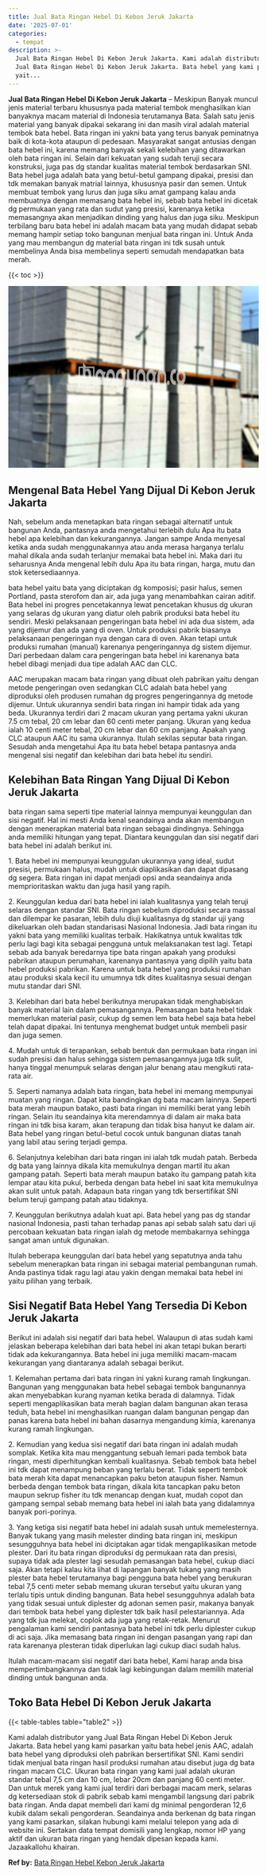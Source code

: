 ```yaml
---
title: Jual Bata Ringan Hebel Di Kebon Jeruk Jakarta
date: '2025-07-01'
categories:
  - tempat
description: >-
  Jual Bata Ringan Hebel Di Kebon Jeruk Jakarta. Kami adalah distributor yang
  Jual Bata Ringan Hebel Di Kebon Jeruk Jakarta. Bata hebel yang kami pasarkan
  yait...
---
```


**Jual Bata Ringan Hebel Di Kebon Jeruk Jakarta** – Meskipun Banyak muncul jenis material terbaru khususnya pada material tembok menghasilkan kian banyaknya macam material di Indonesia terutamanya Bata. Salah satu jenis material yang banyak dipakai sekarang ini dan masih viral adalah material tembok bata hebel. Bata ringan ini yakni bata yang terus banyak peminatnya baik di kota-kota ataupun di pedesaan. Masyarakat sangat antusias dengan bata hebel ini, karena memang banyak sekali kelebihan yang ditawarkan oleh bata ringan ini. Selain dari kekuatan yang sudah teruji secara konstruksi, juga pas dg standar kualitas material tembok berdasarkan SNI. Bata hebel juga adalah bata yang betul-betul gampang dipakai, presisi dan tdk memakan banyak matrial lainnya, khususnya pasir dan semen. Untuk membuat tembok yang lurus dan juga siku amat gampang kalau anda membuatnya dengan memasang bata hebel ini, sebab bata hebel ini dicetak dg permukaan yang rata dan sudut yang presisi, karenanya ketika memasangnya akan menjadikan dinding yang halus dan juga siku. Meskipun terbilang baru bata hebel ini adalah macam bata yang mudah didapat sebab memang hampir setiap toko bangunan menjual bata ringan ini. Untuk Anda yang mau membangun dg material bata ringan ini tdk susah untuk membelinya Anda bisa membelinya seperti semudah mendapatkan bata merah.

{{< toc >}}

![Jual Bata Ringan Hebel Di Kebon Jeruk Jakarta](/images/jual-hebel-murah-03.png)

## Mengenal Bata Hebel Yang Dijual Di Kebon Jeruk Jakarta

Nah, sebelum anda menetapkan bata ringan sebagai alternatif untuk bangunan Anda, pantasnya anda mengetahui terlebih dulu Apa itu bata hebel apa kelebihan dan kekurangannya. Jangan sampe Anda menyesal ketika anda sudah menggunakannya atau anda merasa harganya terlalu mahal dikala anda sudah terlanjur memakai bata hebel ini. Maka dari itu seharusnya Anda mengenal lebih dulu Apa itu bata ringan, harga, mutu dan stok ketersediaannya.

bata hebel yaitu bata yang diciptakan dg komposisi; pasir halus, semen Portland, pasta sterofom dan air, ada juga yang menambahkan cairan aditif. Bata hebel ini progres pencetakannya lewat pencetakan khusus dg ukuran yang selaras dg ukuran yang diatur oleh pabrik produksi bata hebel itu sendiri. Meski pelaksanaan pengeringan bata hebel ini ada dua sistem, ada yang dijemur dan ada yang di oven. Untuk produksi pabrik biasanya pelaksanaan pengeringan nya dengan cara di oven. Akan tetapi untuk produksi rumahan (manual) karenanya pengeringannya dg sistem dijemur. Dari perbedaan dalam cara pengeringan bata hebel ini karenanya bata hebel dibagi menjadi dua tipe adalah AAC dan CLC.

AAC merupakan macam bata ringan yang dibuat oleh pabrikan yaitu dengan metode pengeringan oven sedangkan CLC adalah bata hebel yang diproduksi oleh produsen rumahan dg progres pengeringannya dg metode dijemur. Untuk ukurannya sendiri bata ringan ini hampir tidak ada yang beda. Ukurannya terdiri dari 2 macam ukuran yang pertama yakni ukuran 7.5 cm tebal, 20 cm lebar dan 60 centi meter panjang. Ukuran yang kedua ialah 10 centi meter tebal, 20 cm lebar dan 60 cm panjang. Apakah yang CLC ataupun AAC itu sama ukurannya. Itulah sekilas seputar bata ringan. Sesudah anda mengetahui Apa itu bata hebel betapa pantasnya anda mengenal sisi negatif dan kelebihan dari bata hebel itu sendiri.

## Kelebihan Bata Ringan Yang Dijual Di Kebon Jeruk Jakarta

bata ringan sama seperti tipe material lainnya mempunyai keunggulan dan sisi negatif. Hal ini mesti Anda kenal seandainya anda akan membangun dengan menerapkan material bata ringan sebagai dindingnya. Sehingga anda memiliki hitungan yang tepat. Diantara keunggulan dan sisi negatif dari bata hebel ini adalah berikut ini.

1\. Bata hebel ini mempunyai keunggulan ukurannya yang ideal, sudut presisi, permukaan halus, mudah untuk diaplikasikan dan dapat dipasang dg segera. Bata ringan ini dapat menjadi opsi anda seandainya anda memprioritaskan waktu dan juga hasil yang rapih.

2\. Keunggulan kedua dari bata hebel ini ialah kualitasnya yang telah teruji selaras dengan standar SNI. Bata ringan sebelum diproduksi secara massal dan dilempar ke pasaran, lebih dulu diuji kualitasnya dg standar uji yang dikeluarkan oleh badan standarisasi Nasional Indonesia. Jadi bata ringan itu yakni bata yang memiliki kualitas terbaik. Hakikatnya untuk kwalitas tdk perlu lagi bagi kita sebagai pengguna untuk melaksanakan test lagi. Tetapi sebab ada banyak beredarnya tipe bata ringan apakah yang produksi pabrikan ataupun perumahan, karenanya pantasnya yang dipilih yaitu bata hebel produksi pabrikan. Karena untuk bata hebel yang produksi rumahan atau produksi skala kecil itu umumnya tdk dites kualitasnya sesuai dengan mutu standar dari SNI.

3\. Kelebihan dari bata hebel berikutnya merupakan tidak menghabiskan banyak material lain dalam pemasangannya. Pemasangan bata hebel tidak memerlukan material pasir, cukup dg semen lem bata hebel saja bata hebel telah dapat dipakai. Ini tentunya menghemat budget untuk membeli pasir dan juga semen.

4\. Mudah untuk di terapankan, sebab bentuk dan permukaan bata ringan ini sudah presisi dan halus sehingga sistem pemasangannya juga tdk sulit, hanya tinggal menumpuk selaras dengan jalur benang atau mengikuti rata-rata air.

5\. Seperti namanya adalah bata ringan, bata hebel ini memang mempunyai muatan yang ringan. Dapat kita bandingkan dg bata macam lainnya. Seperti bata merah maupun batako, pasti bata ringan ini memiliki berat yang lebih ringan. Selain itu seandainya kita merendamnya di dalam air maka bata ringan ini tdk bisa karam, akan terapung dan tidak bisa hanyut ke dalam air. Bata hebel yang ringan betul-betul cocok untuk bangunan diatas tanah yang labil atau sering terjadi gempa.

6\. Selanjutnya kelebihan dari bata ringan ini ialah tdk mudah patah. Berbeda dg bata yang lainnya dikala kita memukulnya dengan martil itu akan gampang patah. Seperti bata merah maupun batako itu gampang patah kita lempar atau kita pukul, berbeda dengan bata hebel ini saat kita memukulnya akan sulit untuk patah. Adapaun bata ringan yang tdk bersertifikat SNI belum teruji gampang patah atau tidaknya.

7\. Keunggulan berikutnya adalah kuat api. Bata hebel yang pas dg standar nasional Indonesia, pasti tahan terhadap panas api sebab salah satu dari uji percobaan kekuatan bata ringan ialah dg metode membakarnya sehingga sangat aman untuk digunakan.

Itulah beberapa keunggulan dari bata hebel yang sepatutnya anda tahu sebelum menerapkan bata ringan ini sebagai material pembangunan rumah. Anda pastinya tidak ragu lagi atau yakin dengan memakai bata hebel ini yaitu pilihan yang terbaik.

## Sisi Negatif Bata Hebel Yang Tersedia Di Kebon Jeruk Jakarta

Berikut ini adalah sisi negatif dari bata hebel. Walaupun di atas sudah kami jelaskan beberapa kelebihan dari bata hebel ini akan tetapi bukan berarti tidak ada kekurangannya. Bata hebel ini juga memiliki macam-macam kekurangan yang diantaranya adalah sebagai berikut.

1\. Kelemahan pertama dari bata ringan ini yakni kurang ramah lingkungan. Bangunan yang menggunakan bata hebel sebagai tembok bangunannya akan menyebabkan kurang nyaman ketika berada di dalamnya. Tidak seperti mengaplikasikan bata merah bagian dalam bangunan akan terasa teduh, bata hebel ini menghasilkan ruangan dalam bangunan pengap dan panas karena bata hebel ini bahan dasarnya mengandung kimia, karenanya kurang ramah lingkungan.

2\. Kemudian yang kedua sisi negatif dari bata ringan ini adalah mudah somplak. Ketika kita mau menggantung sebuah lemari pada tembok bata ringan, mesti diperhitungkan kembali kualitasnya. Sebab tembok bata hebel ini tdk dapat menampung beban yang terlalu berat. Tidak seperti tembok bata merah kita dapat menancapkan paku beton ataupun fisher. Namun berbeda dengan tembok bata ringan, dikala kita tancapkan paku beton maupun sekrup fisher itu tdk menancap dengan kuat, mudah copot dan gampang sempal sebab memang bata hebel ini ialah bata yang didalamnya banyak pori-porinya.

3\. Yang ketiga sisi negatif bata hebel ini adalah susah untuk memelesternya. Banyak tukang yang masih melester dinding bata ringan ini, meskipun sesungguhnya bata hebel ini diciptakan agar tidak mengaplikasikan metode plester. Dari itu bata ringan diproduksi dg permukaan rata dan presisi, supaya tidak ada plester lagi sesudah pemasangan bata hebel, cukup diaci saja. Akan tetapi kalau kita lihat di lapangan banyak tukang yang masih plester bata hebel terutamanya bagi pengguna bata hebel yang berukuran tebal 7,5 centi meter sebab memang ukuran tersebut yaitu ukuran yang terlalu tipis untuk dinding bangunan. Bata hebel sesungguhnya adalah bata yang tidak sesuai untuk diplester dg adonan semen pasir, makanya banyak dari tembok bata hebel yang diplester tdk baik hasil pelestariannya. Ada yang tdk jua melekat, coplok ada juga yang retak-retak. Menurut pengalaman kami sendiri pantasnya bata hebel ini tdk perlu diplester cukup di aci saja. Jika memasang bata ringan ini dengan pasangan yang rapi dan rata karenanya plesteran tidak diperlukan lagi cukup diaci sudah halus.

Itulah macam-macam sisi negatif dari bata hebel, Kami harap anda bisa mempertimbangkannya dan tidak lagi kebingungan dalam memilih material dinding untuk bangunan anda.

## Toko Bata Hebel Di Kebon Jeruk Jakarta

{{< table-tables table="table2" >}}

Kami adalah distributor yang Jual Bata Ringan Hebel Di Kebon Jeruk Jakarta. Bata hebel yang kami pasarkan yaitu bata hebel jenis AAC, adalah bata hebel yang diproduksi oleh pabrikan bersertifikat SNI. Kami sendiri tidak menjual bata ringan hasil produksi rumahan atau disebut juga dg bata ringan macam CLC. Ukuran bata ringan yang kami jual adalah ukuran standar tebal 7,5 cm dan 10 cm, lebar 20cm dan panjang 60 centi meter. Dan untuk merek yang kami jual terdiri dari berbagai macam merk, selaras dg ketersediaan stok di pabrik sebab kami mengambil langsung dari pabrik bata ringan. Anda dapat membeli dari kami dg minimal pengorderan 12,6 kubik dalam sekali pengorderan. Seandainya anda berkenan dg bata ringan yang kami pasarkan, silakan hubungi kami melalui telepon yang ada di website ini. Sertakan data tempat domisili yang lengkap, nomor HP yang aktif dan ukuran bata ringan yang hendak dipesan kepada kami. Jazaakallohu khairan.

**Ref by:** [Bata Ringan Hebel Kebon Jeruk Jakarta](https://id.wikipedia.org/wiki/Bata)
